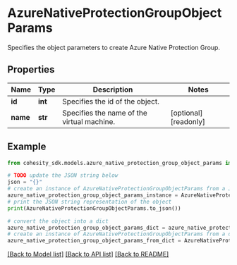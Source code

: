 # AzureNativeProtectionGroupObjectParams

Specifies the object parameters to create Azure Native Protection Group.

## Properties

Name | Type | Description | Notes
------------ | ------------- | ------------- | -------------
**id** | **int** | Specifies the id of the object. | 
**name** | **str** | Specifies the name of the virtual machine. | [optional] [readonly] 

## Example

```python
from cohesity_sdk.models.azure_native_protection_group_object_params import AzureNativeProtectionGroupObjectParams

# TODO update the JSON string below
json = "{}"
# create an instance of AzureNativeProtectionGroupObjectParams from a JSON string
azure_native_protection_group_object_params_instance = AzureNativeProtectionGroupObjectParams.from_json(json)
# print the JSON string representation of the object
print(AzureNativeProtectionGroupObjectParams.to_json())

# convert the object into a dict
azure_native_protection_group_object_params_dict = azure_native_protection_group_object_params_instance.to_dict()
# create an instance of AzureNativeProtectionGroupObjectParams from a dict
azure_native_protection_group_object_params_from_dict = AzureNativeProtectionGroupObjectParams.from_dict(azure_native_protection_group_object_params_dict)
```
[[Back to Model list]](../README.md#documentation-for-models) [[Back to API list]](../README.md#documentation-for-api-endpoints) [[Back to README]](../README.md)


